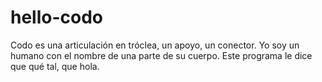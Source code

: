 # hello-codo

Codo es una articulación en tróclea, un apoyo, un conector.
Yo soy un humano con el nombre de una parte de su cuerpo.
Este programa le dice que qué tal, que hola.
